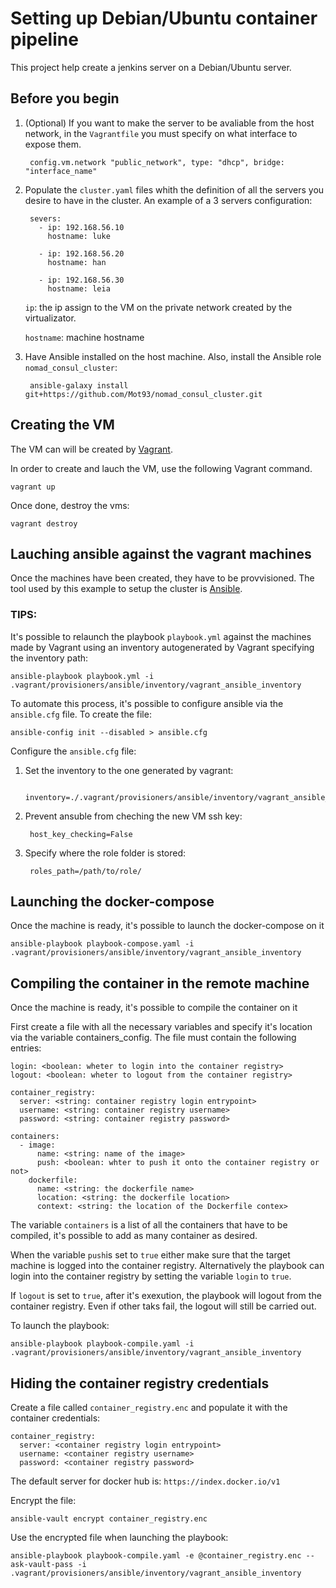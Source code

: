 # Setting up Debian/Ubuntu container pipeline
This project help create a jenkins server on a Debian/Ubuntu server.

## Before you begin
1. (Optional) If you want to make the server to be avaliable from the host network, in the `Vagrantfile` you must specify on what interface to expose them.

        config.vm.network "public_network", type: "dhcp", bridge: "interface_name"

2. Populate the `cluster.yaml` files whith the definition of all the servers you desire to have in the cluster.
    An example of a 3 servers configuration:

        severs:
          - ip: 192.168.56.10
            hostname: luke

          - ip: 192.168.56.20
            hostname: han

          - ip: 192.168.56.30
            hostname: leia

    `ip`: the ip assign to the VM on the private network created by the virtualizator.

    `hostname`: machine hostname

3. Have Ansible installed on the host machine.
    Also, install the Ansible role `nomad_consul_cluster`:

        ansible-galaxy install git+https://github.com/Mot93/nomad_consul_cluster.git

## Creating the VM
The VM can will be created by [Vagrant](https://www.vagrantup.com/).

In order to create and lauch the VM, use the following Vagrant command.

    vagrant up

Once done, destroy the vms:

    vagrant destroy

## Lauching ansible against the vagrant machines
Once the machines have been created, they have to be provvisioned.
The tool used by this example to setup the cluster is [Ansible](https://www.redhat.com/en/technologies/management/ansible).

### TIPS:
It's possible to relaunch the playbook `playbook.yml` against the machines made by Vagrant using an inventory autogenerated by Vagrant specifying the inventory path:

    ansible-playbook playbook.yml -i .vagrant/provisioners/ansible/inventory/vagrant_ansible_inventory

To automate this process, it's possible to configure ansible via the `ansible.cfg` file.
To create the file: 

    ansible-config init --disabled > ansible.cfg

Configure the `ansible.cfg` file:

1. Set the inventory to the one generated by vagrant:

        inventory=./.vagrant/provisioners/ansible/inventory/vagrant_ansible_inventory

2. Prevent ansuble from cheching the new VM ssh key:

        host_key_checking=False

3. Specify where the role folder is stored:
        
        roles_path=/path/to/role/

## Launching the docker-compose
Once the machine is ready, it's possible to launch the docker-compose on it

    ansible-playbook playbook-compose.yaml -i .vagrant/provisioners/ansible/inventory/vagrant_ansible_inventory

## Compiling the container in the remote machine
Once the machine is ready, it's possible to compile the container on it

First create a file with all the necessary variables and specify it's location via the variable containers_config.
The file must contain the following entries:

    login: <boolean: wheter to login into the container registry>
    logout: <boolean: wheter to logout from the container registry>

    container_registry:
      server: <string: container registry login entrypoint>
      username: <string: container registry username>
      password: <string: container registry password>

    containers:
      - image:
          name: <string: name of the image>
          push: <boolean: whter to push it onto the container registry or not>
        dockerfile: 
          name: <string: the dockerfile name>
          location: <string: the dockerfile location>
          context: <string: the location of the Dockerfile contex>

The variable `containers` is a list of all the containers that have to be compiled, it's possible to add as many container as desired.

When the variable `push`is set to `true` either make sure that the target machine is logged into the container registry.
Alternatively the playbook can login into the container registry by setting the variable `login` to `true`.

If `logout` is set to `true`, after it's exexution, the playbook will logout from the container registry. Even if other taks fail, the logout will still be carried out.

To launch the playbook:

    ansible-playbook playbook-compile.yaml -i .vagrant/provisioners/ansible/inventory/vagrant_ansible_inventory

## Hiding the container registry credentials
Create a file called `container_registry.enc` and populate it with the container credentials:

    container_registry:
      server: <container registry login entrypoint>
      username: <container registry username>
      password: <container registry password>

The default server for docker hub is: `https://index.docker.io/v1`

Encrypt the file:

    ansible-vault encrypt container_registry.enc

Use the encrypted file when launching the playbook:

    ansible-playbook playbook-compile.yaml -e @container_registry.enc --ask-vault-pass -i .vagrant/provisioners/ansible/inventory/vagrant_ansible_inventory
